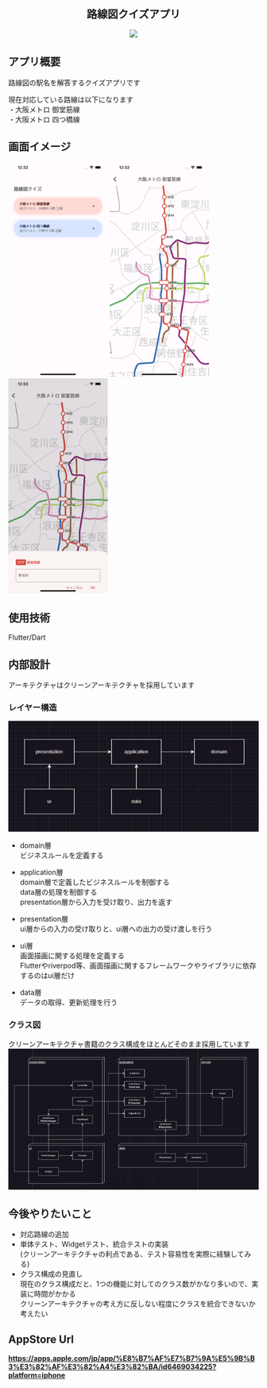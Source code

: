 
<div align="center">
    <h2>路線図クイズアプリ</h2>
    <img src="その他ファイル/アプリ動作.GIF">
</div>

## アプリ概要
路線図の駅名を解答するクイズアプリです<br>

現在対応している路線は以下になります<br>
・大阪メトロ 御堂筋線<br>
・大阪メトロ 四つ橋線<br>

## 画面イメージ
<div>
    <img width=200 src="その他ファイル/image1.png">
    <img width=200 src="その他ファイル/image2.png">
    <img width=200 src="その他ファイル/image3.png">
</div>

## 使用技術
Flutter/Dart

## 内部設計
アーキテクチャはクリーンアーキテクチャを採用しています
### レイヤー構造
<img src="その他ファイル/レイヤー構造.png">

- domain層<br>
ビジネスルールを定義する

- application層<br>
domain層で定義したビジネスルールを制御する<br>
data層の処理を制御する<br>
presentation層から入力を受け取り、出力を返す<br>

- presentation層<br>
ui層からの入力の受け取りと、ui層への出力の受け渡しを行う

- ui層<br>
画面描画に関する処理を定義する<br>
Flutterやriverpod等、画面描画に関するフレームワークやライブラリに依存するのはui層だけ

- data層<br>
データの取得、更新処理を行う

### クラス図
クリーンアーキテクチャ書籍のクラス構成をほとんどそのまま採用しています
<img src="その他ファイル/クラス構成.png">

## 今後やりたいこと
- 対応路線の追加
- 単体テスト、Widgetテスト、統合テストの実装<br>
(クリーンアーキテクチャの利点である、テスト容易性を実際に経験してみる)
- クラス構成の見直し<br>
現在のクラス構成だと、1つの機能に対してのクラス数がかなり多いので、実装に時間がかかる<br>
クリーンアーキテクチャの考え方に反しない程度にクラスを統合できないか考えたい

## AppStore Url
**https://apps.apple.com/jp/app/%E8%B7%AF%E7%B7%9A%E5%9B%B3%E3%82%AF%E3%82%A4%E3%82%BA/id6469034225?platform=iphone**


